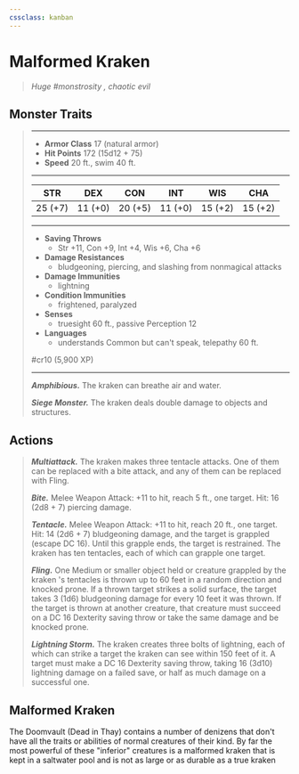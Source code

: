 ```yaml
---
cssclass: kanban
---
```


# Malformed Kraken
>*Huge #monstrosity , chaotic evil*
## Monster Traits
>___
>- **Armor Class** 17 (natural armor)
>- **Hit Points** 172 (15d12 + 75)
>- **Speed** 20 ft., swim 40 ft.
>___
>|STR|DEX|CON|INT|WIS|CHA|
>|:---:|:---:|:---:|:---:|:---:|:---:|
>|25 (+7)|11 (+0)|20 (+5)|11 (+0)|15 (+2)|15 (+2)|
>___
>- **Saving Throws**
>	 - Str +11, Con +9, Int +4, Wis +6, Cha +6
>- **Damage Resistances**
>	 - bludgeoning, piercing, and slashing from nonmagical attacks
>- **Damage Immunities**
>	 - lightning
>- **Condition Immunities**
>	 - frightened, paralyzed
>- **Senses**
>	 - truesight 60 ft., passive Perception 12
>- **Languages**
>	 - understands Common but can't speak, telepathy 60 ft.
>
> #cr10 (5,900 XP)
>___
>***Amphibious.*** The kraken can breathe air and water.  
>
>***Siege Monster.*** The kraken deals double damage to objects and structures.  
>
## Actions
>***Multiattack.*** The kraken makes three tentacle attacks. One of them can be replaced with a bite attack, and any of them can be replaced with Fling.  
>
>***Bite.*** Melee Weapon Attack: +11 to hit, reach 5 ft., one target. Hit: 16 (2d8 + 7) piercing damage.  
>
>***Tentacle.*** Melee Weapon Attack: +11 to hit, reach 20 ft., one target. Hit: 14 (2d6 + 7) bludgeoning damage, and the target is grappled (escape DC 16). Until this grapple ends, the target is restrained. The kraken has ten tentacles, each of which can grapple one target.  
>
>***Fling.*** One Medium or smaller object held or creature grappled by the kraken 's tentacles is thrown up to 60 feet in a random direction and knocked prone. If a thrown target strikes a solid surface, the target takes 3 (1d6) bludgeoning damage for every 10 feet it was thrown. If the target is thrown at another creature, that creature must succeed on a DC 16 Dexterity saving throw or take the same damage and be knocked prone.  
>
>***Lightning Storm.*** The kraken creates three bolts of lightning, each of which can strike a target the kraken can see within 150 feet of it. A target must make a DC 16 Dexterity saving throw, taking 16 (3d10) lightning damage on a failed save, or half as much damage on a successful one.
## Malformed Kraken
The Doomvault (Dead in Thay) contains a number of denizens that don't have all the traits or abilities of normal creatures of their kind. By far the most powerful of these "inferior" creatures is a malformed kraken that is kept in a saltwater pool and is not as large or as durable as a true kraken